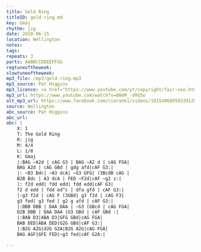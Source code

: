 ```yaml
---
title: Gold Ring
titleID: gold-ring.md
key: Gmaj
rhythm: jig
date: 2018-06-15
location: Wellington
notes:
tags:
repeats: 3
parts: AABBCCDDEEFFGG
regtuneoftheweek:
slowtuneoftheweek:
mp3_file: /mp3/gold-ring.mp3
mp3_source: Pat Higgins
mp3_licence: <a href="https://www.youtube.com/yt/copyright/fair-use.html">YouTube Fair Use</a>
mp3_url: https://www.youtube.com/watch?v=88eM_-VRG5o
alt_mp3_url: https://www.facebook.com/ciarank1/videos/10154868959339125/
source: Wellington
abc_source: Pat Higgins
abc_url:
abc: |
    X: 1
    T: The Gold Ring
    R: jig
    M: 4/4
    L: 1/8
    K: Gmaj
    |:BAG ~A2d | cAG G3 | BAG ~A2 d | cAG FGA|
    BAG A2d | cAG GBd | gdg afd|cAF G3:|
    |: ~B3 Bdc| ~A3 dcA| ~G3 GFG| (3BcdB cAG |
    B2B Bdc | A3 dcA | FED ~F2d|cAF ~g2 z:|
    |: f2d edd| fdd edd| fdd edd|cAF G3|
    f2 d edd | fdd ed^c | dfa gfd | cAF G3:|
    |:g3 f2d | cAG F (3GBd| g3 f2d | cAG F3|
    g3 fed| g3 fed | g2 g afd | cAF G3:|
    |:DBB DBB | DAA DAA | ~G3 (GBcd | cAG FGA|
    D2B DBB | DAA DAA |G3 GBd | cAF GBd :|
    |:BAB D3|ABA D3|GFG GBd|cAG FGA|
    BAB DED|ABA DED|G2G GBd|cAF G3:|
    |:B2G A2G|d2G G2A|B2G A2G|cAG FGA|
    BAG AGF|GFE FED|~g3 fed|cAF G2A:|

---
```

